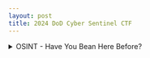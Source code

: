 ```yaml
---
layout: post
title: 2024 DoD Cyber Sentinel CTF
---
```


<details>
<summary> OSINT - Have You Bean Here Before?</summary>
<br>

# Summary

This challenge gave you a photo, as seen below, and asked to find the MAC address of the WiFi the user was connected to.

<br>

<img class="centered" src="{{site.url}}/assets/images/CTF/Sentinel2024/bean/OSINT_bean.png" alt="Bean Challenge" width="500"/>

<br>

# Solution

The first step in solving this OSINT challenge is to identify the location of the photo. The first thing I did was look for identifying information in the photo. Looking at the coffee cup, we can see a logo "PAUL" on the side facing us. 

<br>
<div class="center-image">
    <img src="{{site.url}}/assets/images/CTF/Sentinel2024/bean/Paul.png" alt="Paul Cup" width="200"/>
</div>
<br>

Using Google, I simply searched for "Paul Restaurant", which the first result was the website for [Paul French Bakery & Cafe](https://www.pauldmv.com/). Navigating to the Locations Tab, we can see the following locations:

<br>
<div class="center-image">
    <img src="{{site.url}}/assets/images/CTF/Sentinel2024/bean/Locations.png" alt="Paul Locations" width="600"/>
</div>
<br>

I then did research on each location, looking around on Google Street View until I found [this view of the restaurant](https://www.google.com/maps/place/PAUL/@38.9026998,-77.0296509,3a,75y,244.78h,79.07t/data=!3m6!1e1!3m4!1st0gdbpUCz3dH3h2pBbWo3w!2e0!7i16384!8i8192!4m15!1m8!3m7!1s0x89b7b7945ffccc1d:0xa31a1c637f46a13f!2s1275+K+St+NW,+1275+K+St+NW,+Washington,+DC+20005!3b1!8m2!3d38.9028463!4d-77.0292336!16s%2Fg%2F12hlgng30!3m5!1s0x89b7b7945ff74921:0x2b9bb7d6fb61081a!8m2!3d38.9027468!4d-77.0293581!16s%2Fg%2F11bwt9_wgs?entry=ttu). This narrowed it down to the location at 1275 K Street in Washington DC. The view looked identical to the one in the image, as you could see the building in the background and it matched the skyline from the original image. 

Now that we had the street location, we needed to figure out how to track down what the BSSID of the AP to solve the challenge. I had no idea how to do this, so I just googled "WiFi Map Online" and [a site called Wiggle](https://wigle.net/) showed up. This was arguably the coolest part of the challenge for me, as I learned about this site's feature to collect and display beacon frames from the general public. Using this site, I navigated to the address of the location I chose and I saw quite a few SSIDs available to look at:

<br>
<div class="center-image">
    <img src="{{site.url}}/assets/images/CTF/Sentinel2024/bean/Wiggle.png" alt="Wiggle Results" width="600"/>
</div>
<br>

I noticed that one of the options available was "Paul Guest" which I assumed the target would be using as he was a guest at this restaurant. Clicking on that option, I saw the following information:

<br>
<div class="center-image">
    <img src="{{site.url}}/assets/images/CTF/Sentinel2024/bean/Paul_Guest.png" alt="Paul Guest WiFi" width="600"/>
</div>
<br>

This BSSID was the correct one, giving me the flag of

**C1{6C:CD:D6:BD:5B:51}**

</details>